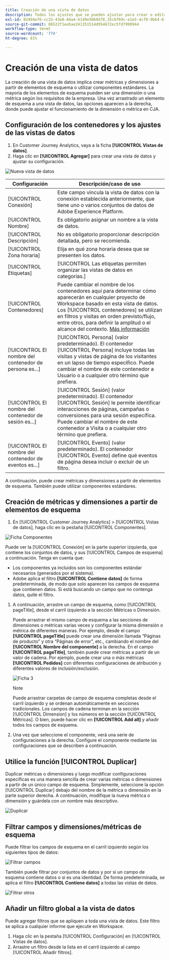 ```yaml
---
title: Creación de una vista de datos
description: Todos los ajustes que se pueden ajustar para crear o editar una vista de datos.
exl-id: 02494ef6-cc32-43e8-84a4-6149e50b9d78,35cbf69c-e1e5-4cf0-9bb4-6105d3e4c78e
source-git-commit: 86522f1ea5ae241351514d954672ec5fd7990944
workflow-type: tm+mt
source-wordcount: '774'
ht-degree: 81%

---
```


# Creación de una vista de datos

La creación de una vista de datos implica crear métricas y dimensiones a partir de elementos de esquema o utilizar componentes estándares. La mayoría de los elementos de esquema pueden ser una dimensión o una métrica según los requisitos de la empresa. Una vez arrastrado un elemento de esquema a una vista de datos, las opciones aparecen a la derecha, donde puede ajustar el funcionamiento de la dimensión o métrica en CJA.

## Configuración de los contenedores y los ajustes de las vistas de datos

1. En Customer Journey Analytics, vaya a la ficha **[!UICONTROL Vistas de datos]**.
2. Haga clic en **[!UICONTROL Agregar]** para crear una vista de datos y ajustar su configuración.

![Nueva vista de datos](assets/new-data-view.png)

| Configuración | Descripción/caso de uso |
| --- | --- |
| [!UICONTROL Conexión] | Este campo vincula la vista de datos con la conexión establecida anteriormente, que tiene uno o varios conjuntos de datos de Adobe Experience Platform. |
| [!UICONTROL Nombre] | Es obligatorio asignar un nombre a la vista de datos. |
| [!UICONTROL Descripción] | No es obligatorio proporcionar descripción detallada, pero se recomienda. |
| [!UICONTROL Zona horaria] | Elija en qué zona horaria desea que se presenten los datos. |
| [!UICONTROL Etiquetas] | [!UICONTROL Las etiquetas permiten organizar las vistas de datos en categorías.] |
| [!UICONTROL Contenedores] | Puede cambiar el nombre de los contenedores aquí para determinar cómo aparecerán en cualquier proyecto de Workspace basado en esta vista de datos. Los [!UICONTROL contenedores] se utilizan en filtros y visitas en orden previsto/flujo, entre otros, para definir la amplitud o el alcance del contexto. [Más información](https://experienceleague.adobe.com/docs/analytics-platform/using/cja-components/cja-filters/filters-overview.html?lang=es#filter-containers) |
| [!UICONTROL El nombre del contenedor de persona es...] | [!UICONTROL Persona] (valor predeterminado). El contenedor [!UICONTROL Persona] incluye todas las visitas y vistas de página de los visitantes en un lapso de tiempo específico. Puede cambiar el nombre de este contenedor a Usuario o a cualquier otro término que prefiera. |
| [!UICONTROL El nombre del contenedor de sesión es...] | [!UICONTROL Sesión] (valor predeterminado). El contenedor [!UICONTROL Sesión] le permite identificar interacciones de páginas, campañas o conversiones para una sesión específica. Puede cambiar el nombre de este contenedor a Visita o a cualquier otro término que prefiera. |
| [!UICONTROL El nombre del contenedor de eventos es...] | [!UICONTROL Evento] (valor predeterminado). El contenedor [!UICONTROL Evento] define qué eventos de página desea incluir o excluir de un filtro. |

A continuación, puede crear métricas y dimensiones a partir de elementos de esquema. También puede utilizar componentes estándares.

## Creación de métricas y dimensiones a partir de elementos de esquema

1. En [!UICONTROL Customer Journey Analytics] > [!UICONTROL Vistas de datos], haga clic en la pestaña [!UICONTROL Componentes].

![Ficha Componentes](assets/components-tab.png)

Puede ver la [!UICONTROL Conexión] en la parte superior izquierda, que contiene los conjuntos de datos, y sus [!UICONTROL Campos de esquema] a continuación. Tenga en cuenta que:

* Los componentes ya incluidos son los componentes estándar necesarios (generados por el sistema).
* Adobe aplica el filtro **[!UICONTROL Contiene datos]** de forma predeterminada, de modo que solo aparecen los campos de esquema que contienen datos. Si está buscando un campo que no contenga datos, quite el filtro.

1. A continuación, arrastre un campo de esquema, como [!UICONTROL pageTitle], desde el carril izquierdo a la sección Métricas o Dimensión.

   Puede arrastrar el mismo campo de esquema a las secciones de dimensiones o métricas varias veces y configurar la misma dimensión o métrica de diferentes maneras.
Por ejemplo, desde el campo **[!UICONTROL pageTitle]** puede crear una dimensión llamada “Páginas de producto” y otra “Páginas de error”, etc., cambiando el nombre del **[!UICONTROL Nombre del componente]** a la derecha. En el campo **[!UICONTROL pageTitle]**, también puede crear métricas a partir de un valor de cadena. Por ejemplo, puede crear una o más métricas **[!UICONTROL Pedidos]** con diferentes configuraciones de atribución y diferentes valores de inclusión/exclusión.

   ![Ficha 3](assets/components-tab-3.png)

   >[!NOTE]
   >
   >Puede arrastrar carpetas de campo de esquema completas desde el carril izquierdo y se ordenan automáticamente en secciones tradicionales. Los campos de cadena terminan en la sección [!UICONTROL Dimension] y los números en la sección [!UICONTROL Métricas]. O bien, puede hacer clic en **[!UICONTROL Add all]** y añadir todos los campos de esquema.

1. Una vez que seleccione el componente, verá una serie de configuraciones a la derecha. Configure el componente mediante las configuraciones que se describen a continuación.

## Utilice la función [!UICONTROL Duplicar]

Duplicar métricas o dimensiones y luego modificar configuraciones específicas es una manera sencilla de crear varias métricas o dimensiones a partir de un único campo de esquema. Simplemente, seleccione la opción [!UICONTROL Duplicar] debajo del nombre de la métrica o dimensión en la parte superior derecha. A continuación, modifique la nueva métrica o dimensión y guárdela con un nombre más descriptivo.

![Duplicar](assets/duplicate.png)

## Filtrar campos y dimensiones/métricas de esquema

Puede filtrar los campos de esquema en el carril izquierdo según los siguientes tipos de datos:

![Filtrar campos](assets/filter-fields.png)

También puede filtrar por conjuntos de datos y por si un campo de esquema contiene datos o si es una identidad. De forma predeterminada, se aplica el filtro **[!UICONTROL Contiene datos]** a todas las vistas de datos.

![Filtrar otros](assets/filter-other.png)

## Añadir un filtro global a la vista de datos

Puede agregar filtros que se apliquen a toda una vista de datos. Este filtro se aplica a cualquier informe que ejecute en Workspace.

1. Haga clic en la pestaña [!UICONTROL Configuración] en [!UICONTROL Vistas de datos].
1. Arrastre un filtro desde la lista en el carril izquierdo al campo [!UICONTROL Añadir filtros].
